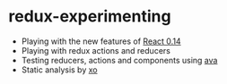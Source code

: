 redux-experimenting
===================

- Playing with the new features of [React 0.14](http://facebook.github.io/react/blog/2015/09/10/react-v0.14-rc1.html)
- Playing with redux actions and reducers
- Testing reducers, actions and components using [ava](https://www.npmjs.com/package/ava)
- Static analysis by [xo](https://www.npmjs.com/package/xo)
